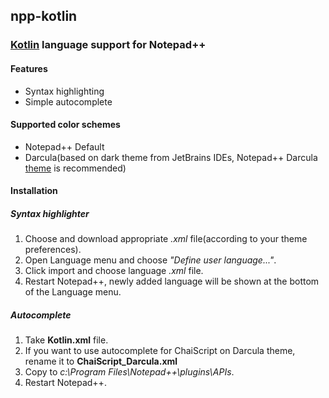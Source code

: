 ## npp-kotlin

### [Kotlin](https://kotlinlang.org/) language support for Notepad++

#### Features
* Syntax highlighting
* Simple autocomplete

#### Supported color schemes
* Notepad++ Default
* Darcula(based on dark theme from JetBrains IDEs, Notepad++ Darcula [theme](https://github.com/gogo2/npp-darcula) is recommended)

#### Installation

##### Syntax highlighter
1. Choose and download appropriate _.xml_ file(according to your theme preferences).
2. Open Language menu and choose _"Define user language..."_.
3. Click import and choose language _.xml_ file.
4. Restart Notepad++, newly added language will be shown at the bottom of the Language menu.

##### Autocomplete
1. Take **Kotlin.xml** file.
2. If you want to use autocomplete for ChaiScript on Darcula theme, rename it to **ChaiScript_Darcula.xml**
3. Copy to _c:\Program Files\Notepad++\plugins\APIs_.
4. Restart Notepad++.
